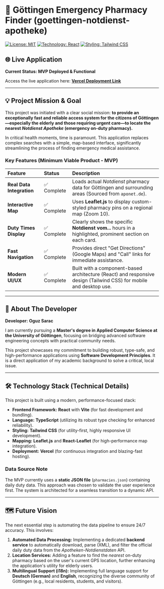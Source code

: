 
# 💊 Göttingen Emergency Pharmacy Finder (goettingen-notdienst-apotheke)

[![License: MIT](https://img.shields.io/badge/License-MIT-yellow.svg)](https://opensource.org/licenses/MIT)
[![Technology: React](https://img.shields.io/badge/Tech-React%2FTS-blueviolet)](https://reactjs.org/)
[![Styling: Tailwind CSS](https://img.shields.io/badge/Styling-Tailwind%20CSS-06B6D4)]()

## 🌐 Live Application

**Current Status: MVP Deployed & Functional**

Access the live application here: **[Vercel Deployment Link](https://goettingen-notdienst-apotheke.vercel.app)**

---

## 💡 Project Mission & Goal

This project was initiated with a clear social mission: **to provide an exceptionally fast and reliable access system for the citizens of Göttingen—especially the elderly and those requiring urgent care—to locate the nearest *Notdienst Apotheke* (emergency on-duty pharmacy).**

In critical health moments, time is paramount. This application replaces complex searches with a simple, map-based interface, significantly streamlining the process of finding emergency medical assistance.

### Key Features (Minimum Viable Product - MVP)

| Feature | Status | Description |
| :--- | :--- | :--- |
| **Real Data Integration** | ✅ Complete | Loads actual *Notdienst* pharmacy data for Göttingen and surrounding areas (Sourced from `aponet.de`). |
| **Interactive Map** | ✅ Complete | Uses **Leaflet.js** to display custom-styled pharmacy pins on a regional map (Zoom 10). |
| **Duty Times Display** | ✅ Complete | Clearly shows the specific **Notdienst vom...** hours in a highlighted, prominent section on each card. |
| **Fast Navigation** | ✅ Complete | Provides direct "Get Directions" (Google Maps) and "Call" links for immediate assistance. |
| **Modern UI/UX** | ✅ Complete | Built with a component-based architecture (React) and responsive design (Tailwind CSS) for mobile and desktop use. |

---

## 👤 About The Developer

**Developer:** **Oguz Sarac**

I am currently pursuing a **Master's degree in Applied Computer Science at the University of Göttingen**, focusing on bridging advanced software engineering concepts with practical community needs.

This project showcases my commitment to building robust, type-safe, and high-performance applications using **Software Development Principles**. It is a direct application of my academic background to solve a critical, local issue.

---

## 🛠️ Technology Stack (Technical Details)

This project is built using a modern, performance-focused stack:

* **Frontend Framework:** **React** with **Vite** (for fast development and bundling).
* **Language:** **TypeScript** (utilizing its robust type checking for enhanced reliability).
* **Styling:** **Tailwind CSS** (for utility-first, highly responsive UI development).
* **Mapping:** **Leaflet.js** and **React-Leaflet** (for high-performance map integration).
* **Deployment:** **Vercel** (for continuous integration and blazing-fast hosting).

### Data Source Note

The MVP currently uses a **static JSON file** (`pharmacies.json`) containing daily duty data. This approach was chosen to validate the user experience first. The system is architected for a seamless transition to a dynamic API.

---

## 🗺️ Future Vision

The next essential step is automating the data pipeline to ensure 24/7 accuracy. This involves:

1.  **Automated Data Processing:** Implementing a dedicated **backend service** to automatically download, parse (XML), and filter the official daily duty data from the *Apotheken-Notdienstdaten* API.
2.  **Location Services:** Adding a feature to find the *nearest* on-duty pharmacy based on the user's current GPS location, further enhancing the application's utility for elderly users.
3. **Multilingual Support (i18n):** Implementing full language support for **Deutsch (German)** and **English**, recognizing the diverse community of Göttingen (e.g., local residents, students, and visitors).